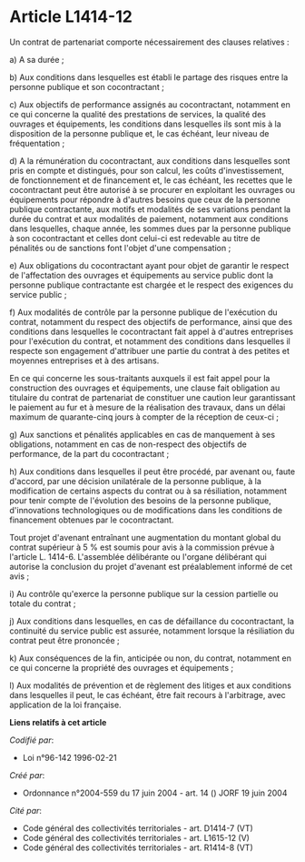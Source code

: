 # Article L1414-12

Un contrat de partenariat comporte nécessairement des clauses relatives :

a) A sa durée ;

b) Aux conditions dans lesquelles est établi le partage des risques entre la personne publique et son cocontractant ;

c) Aux objectifs de performance assignés au cocontractant, notamment en ce qui concerne la qualité des prestations de
services, la qualité des ouvrages et équipements, les conditions dans lesquelles ils sont mis à la disposition de la personne
publique et, le cas échéant, leur niveau de fréquentation ;

d)  A la rémunération du cocontractant, aux conditions dans lesquelles sont pris en compte et distingués, pour son calcul,
les coûts d'investissement, de fonctionnement et de financement et, le cas échéant, les recettes que le cocontractant peut
être autorisé à se procurer en exploitant les ouvrages ou équipements pour répondre à d'autres besoins que ceux de la
personne publique contractante, aux motifs et modalités de ses variations pendant la durée du contrat et aux modalités de
paiement, notamment aux conditions dans lesquelles, chaque année, les sommes dues par la personne publique à son
cocontractant et celles dont celui-ci est redevable au titre de pénalités ou de sanctions font l'objet d'une compensation ;

e)  Aux obligations du cocontractant ayant pour objet de garantir le respect de l'affectation des ouvrages et équipements au
service public dont la personne publique contractante est chargée et le respect des exigences du service public ;

f) Aux modalités de contrôle par la personne publique de l'exécution du contrat, notamment du respect des objectifs de
performance, ainsi que des conditions dans lesquelles le cocontractant fait appel à d'autres entreprises pour l'exécution du
contrat, et notamment des conditions dans lesquelles il respecte son engagement d'attribuer une partie du contrat à des
petites et moyennes entreprises et à des artisans.

En ce qui concerne les sous-traitants auxquels il est fait appel pour la construction des ouvrages et équipements, une clause
fait obligation au titulaire du contrat de partenariat de constituer une caution leur garantissant le paiement au fur et à
mesure de la réalisation des travaux, dans un délai maximum de quarante-cinq jours à compter de la réception de ceux-ci ;

g) Aux sanctions et pénalités applicables en cas de manquement à ses obligations, notamment en cas de non-respect des
objectifs de performance, de la part du cocontractant ;

h) Aux conditions dans lesquelles il peut être procédé, par avenant ou, faute d'accord, par une décision unilatérale de la
personne publique, à la modification de certains aspects du contrat ou à sa résiliation, notamment pour tenir compte de
l'évolution des besoins de la personne publique, d'innovations technologiques ou de modifications dans les conditions de
financement obtenues par le cocontractant.

Tout projet d'avenant entraînant une augmentation du montant global du contrat supérieur à 5 % est soumis pour avis à la
commission prévue à l'article L. 1414-6. L'assemblée délibérante ou l'organe délibérant qui autorise la conclusion du projet
d'avenant est préalablement informé de cet avis ;

i) Au contrôle qu'exerce la personne publique sur la cession partielle ou totale du contrat ;

j) Aux conditions dans lesquelles, en cas de défaillance du cocontractant, la continuité du service public est assurée,
notamment lorsque la résiliation du contrat peut être prononcée ;

k) Aux conséquences de la fin, anticipée ou non, du contrat, notamment en ce qui concerne la propriété des ouvrages et
équipements ;

l) Aux modalités de prévention et de règlement des litiges et aux conditions dans lesquelles il peut, le cas échéant, être
fait recours à l'arbitrage, avec application de la loi française.

**Liens relatifs à cet article**

_Codifié par_:

  - Loi n°96-142 1996-02-21

_Créé par_:

  - Ordonnance n°2004-559 du 17 juin 2004 - art. 14 () JORF 19 juin 2004

_Cité par_:

  - Code général des collectivités territoriales - art. D1414-7 (VT)
  - Code général des collectivités territoriales - art. L1615-12 (V)
  - Code général des collectivités territoriales - art. R1414-8 (VT)
